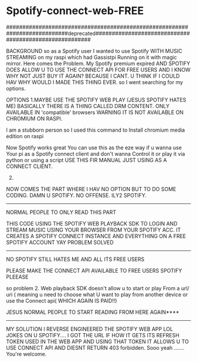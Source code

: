# Spotify-connect-web-FREE


###########################################################################deprecated#######################################################




BACKGROUND
so as a Spotify user I wanted to use Spotify WITH 
MUSIC STREAMING on my raspi which had Gassistpi 
Running on it with magic mirror. Here comes the 
Problem. My Spotify premium expired AND SPOTIFY 
DOES ALLOW U TO USE THE CONNECT API FOR FREE USERS 
AND I KNOW WHY NOT JUST BUY IT AGAIN? BECAUSE I 
CANT. U THINK IF I COULD HAV WHY WOULD I MADE THIS 
THING EVER. so I went searching for my options.

OPTIONS
1.MAYBE USE THE SPOTIFY WEB PLAY
(JESUS SPOTIFY HATES ME) BASICALLY THERE IS A 
THING CALLED DRM CONTENT. ONLY AVAILABLE IN
'compatible' browsers WARNING IT IS NOT AVAILABLE 
ON CHROMIUM ON RASPI.

I am a stubborn person so I used this command to 
Install chromium media edition on raspi



Now Spotify works great
You can use this as the eze way if u wanna use 
Your pi as a Spotify connect client and don't wanna
Control it or play it via python or using a script
USE THIS FIR MANUAL JUST USING AS A CONNECT CLIENT.

2.
NOW COMES THE PART WHERE I HAV NO OPTION BUT TO 
DO SOME CODING.
DAMN U SPOTIFY.
NO OFFENSE.
ILY2 SPOTIFY.

**************************************************
NORMAL PEOPLE TO ONLY READ THIS PART 

THIS CODE USING THE SPOTIFY WEB PLAYBACK SDK TO LOGIN AND 
STREAM MUSIC USING YOUR BROWSER FROM YOUR SPOTIFY 
ACC. IT CREATES A SPOTIFY CONNECT INSTANCE AND 
EVERYTHING ON A FREE SPOTIFY ACCOUNT YAY PROBLEM
SOLVED

**************************************************
NO SPOTIFY STILL HATES ME AND ALL ITS FREE USERS 

PLEASE MAKE THE CONNECT API AVAILABLE TO FREE USERS 
SPOTIFY PLEEASE

so problem 2.
Web playback SDK doesn't allow u to start or play 
From a url/ uri ( meaning u need to choose what 
U want to play from another device or use the 
Connect api( WHICH AGAIN IS PAID!!)

JESUS
NORMAL PEOPLE TO START READING FROM HERE AGAIN****
**************************************************
MY SOLUTION
I REVERSE ENGINEERED THE SPOTIFY WEB APP LOL
JOKES ON U SPOTIFY....
I GOT THE URL IF HOW IT GETS ITS REFRESH TOKEN USED
IN THE WEB APP AND USING THAT TOKEN IT ALLOWS U TO
USE CONNECT API AND DIESNT RETURN 403 forbidden.
Sooo yeah .......
You're welcome.
